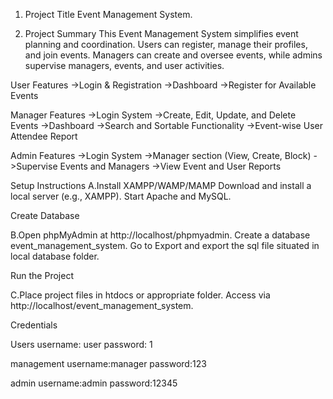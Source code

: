 1. Project Title
Event Management System.

2. Project Summary
This Event Management System simplifies event planning and coordination. Users can register, manage their profiles, and join events. Managers can create and oversee events, while admins supervise managers, events, and user activities.

User Features
->Login & Registration
->Dashboard
->Register for Available Events

 Manager Features
->Login System
->Create, Edit, Update, and Delete Events
->Dashboard
->Search and Sortable Functionality
->Event-wise User Attendee Report

Admin Features
->Login System
->Manager section (View, Create, Block)
->Supervise Events and Managers
->View Event and User Reports

Setup Instructions
A.Install XAMPP/WAMP/MAMP
Download and install a local server (e.g., XAMPP). Start Apache and MySQL.

Create Database

B.Open phpMyAdmin at http://localhost/phpmyadmin.
Create a database event_management_system.
Go to Export and export the sql file situated in local database folder.

Run the Project

C.Place project files in htdocs or appropriate folder.
Access via http://localhost/event_management_system.


Credentials

Users
username: user
password: 1

management
username:manager
password:123

admin
username:admin
password:12345



